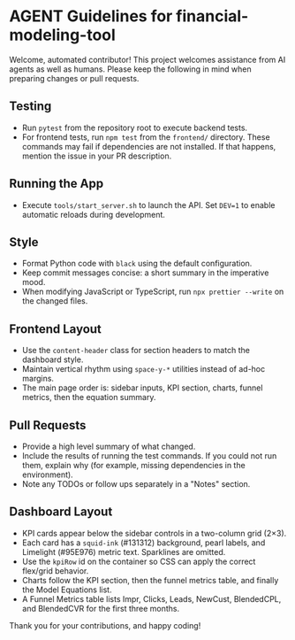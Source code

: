 # AGENT Guidelines for financial-modeling-tool

Welcome, automated contributor! This project welcomes assistance from AI agents as well as humans. Please keep the following in mind when preparing changes or pull requests.

## Testing

- Run `pytest` from the repository root to execute backend tests.
- For frontend tests, run `npm test` from the `frontend/` directory. These commands may fail if dependencies are not installed. If that happens, mention the issue in your PR description.

## Running the App

- Execute `tools/start_server.sh` to launch the API. Set `DEV=1` to enable automatic reloads during development.

## Style

- Format Python code with `black` using the default configuration.
- Keep commit messages concise: a short summary in the imperative mood.
- When modifying JavaScript or TypeScript, run `npx prettier --write` on the changed files.

## Frontend Layout
- Use the `content-header` class for section headers to match the dashboard style.
- Maintain vertical rhythm using `space-y-*` utilities instead of ad-hoc margins.
- The main page order is: sidebar inputs, KPI section, charts, funnel metrics, then the equation summary.

## Pull Requests

- Provide a high level summary of what changed.
- Include the results of running the test commands. If you could not run them, explain why (for example, missing dependencies in the environment).
- Note any TODOs or follow ups separately in a "Notes" section.

## Dashboard Layout

- KPI cards appear below the sidebar controls in a two-column grid (2×3).
- Each card has a `squid-ink` (#131312) background, pearl labels, and Limelight
  (#95E976) metric text. Sparklines are omitted.
- Use the `kpiRow` id on the container so CSS can apply the correct flex/grid
  behavior.
- Charts follow the KPI section, then the funnel metrics table, and finally the
  Model Equations list.
- A Funnel Metrics table lists Impr, Clicks, Leads, NewCust, BlendedCPL, and
  BlendedCVR for the first three months.

Thank you for your contributions, and happy coding!
